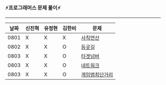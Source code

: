 ### ⚡프로그래머스 문제 풀이⚡
---

|날짜|신진혁|유정현|김한비|문제|
|------|---|---|---|---|
|0801|X|X|X|[사칙연산](https://school.programmers.co.kr/learn/courses/30/lessons/1843)|
|0802|X|X|O|[등굣길](https://school.programmers.co.kr/learn/courses/30/lessons/42898)|
|0803|X|X|O|[타겟넘버](https://school.programmers.co.kr/learn/courses/30/lessons/43165)|
|0803|X|X|O|[네트워크](https://school.programmers.co.kr/learn/courses/30/lessons/43162)|
|0803|X|X|O|[게임맵최단거리](https://school.programmers.co.kr/learn/courses/30/lessons/1844)|
